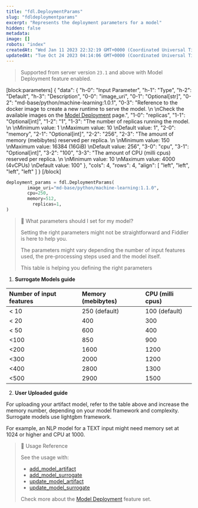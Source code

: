 ```yaml
---
title: "fdl.DeploymentParams"
slug: "fdldeploymentparams"
excerpt: "Represents the deployment parameters for a model"
hidden: false
metadata: 
image: []
robots: "index"
createdAt: "Wed Jan 11 2023 22:32:19 GMT+0000 (Coordinated Universal Time)"
updatedAt: "Tue Oct 24 2023 04:14:06 GMT+0000 (Coordinated Universal Time)"
---
```

> Supported from server version `23.1` and above with Model Deployment feature enabled.

[block:parameters]
{
  "data": {
    "h-0": "Input Parameter",
    "h-1": "Type",
    "h-2": "Default",
    "h-3": "Description",
    "0-0": "image_uri",
    "0-1": "Optional[str]",
    "0-2": "md-base/python/machine-learning:1.0.1",
    "0-3": "Reference to the docker image to create a new runtime to serve the model.  \n  \nCheck the available images on the [Model Deployment](doc:model-deployment) page.",
    "1-0": "replicas",
    "1-1": "Optional[int]",
    "1-2": "1",
    "1-3": "The number of replicas running the model.  \n  \nMinimum value: 1  \nMaximum value: 10  \nDefault value: 1",
    "2-0": "memory",
    "2-1": "Optional[int]",
    "2-2": "256",
    "2-3": "The amount of memory (mebibytes) reserved per replica.  \n  \nMinimum value: 150  \nMaximum value: 16384 (16GiB)  \nDefault value: 256",
    "3-0": "cpu",
    "3-1": "Optional[int]",
    "3-2": "100",
    "3-3": "The amount of CPU (milli cpus) reserved per replica.  \n  \nMinimum value:  10  \nMaximum value: 4000 (4vCPUs)  \nDefault value: 100"
  },
  "cols": 4,
  "rows": 4,
  "align": [
    "left",
    "left",
    "left",
    "left"
  ]
}
[/block]

```python Usage
deployment_params = fdl.DeploymentParams(
        image_uri="md-base/python/machine-learning:1.1.0",
        cpu=250,
        memory=512,
  		  replicas=1,
)
```

> 📘 What parameters should I set for my model?
> 
> Setting the right parameters might not be straightforward and Fiddler is here to help you.
> 
> The parameters might vary depending the number of input features used, the pre-processing steps used and the model itself.
> 
> This table is helping you defining the right parameters

1. **Surrogate Models guide**

| Number of input features | Memory (mebibytes) | CPU (milli cpus) |
| :----------------------- | :----------------- | :--------------- |
| \< 10                    | 250 (default)      | 100 (default)    |
| \< 20                    | 400                | 300              |
| \< 50                    | 600                | 400              |
| \<100                    | 850                | 900              |
| \<200                    | 1600               | 1200             |
| \<300                    | 2000               | 1200             |
| \<400                    | 2800               | 1300             |
| \<500                    | 2900               | 1500             |

2. **User Uploaded guide**

For uploading your artifact model, refer to the table above and increase the memory number, depending on your model framework and complexity. Surrogate models use lightgbm framework. 

For example, an NLP model for a TEXT input might need memory set at 1024 or higher and CPU at 1000.

> 📘 Usage Reference
> 
> See the usage with:
> 
> - [add_model_artifact](ref:clientadd_model_artifact)
> - [add_model_surrogate](ref:clientadd_model_surrogate)
> - [update_model_artifact](ref:clientupdate_model_artifact)
> - [update_model_surrogate](ref:clientupdate_model_surrogate)
> 
> Check more about the [Model Deployment](doc:model-deployment) feature set.